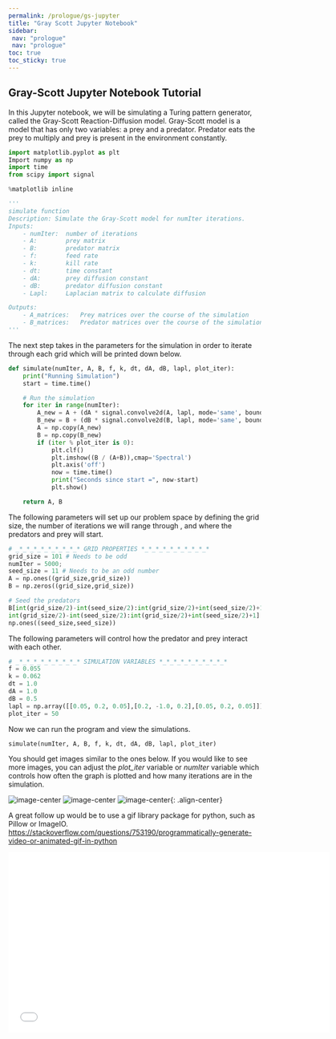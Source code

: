 ```yaml
---
permalink: /prologue/gs-jupyter
title: "Gray Scott Jupyter Notebook"
sidebar:
 nav: "prologue"
 nav: "prologue"
toc: true
toc_sticky: true
---
```


## Gray-Scott Jupyter Notebook Tutorial

In this Jupyter notebook, we will be simulating a Turing pattern generator, called the Gray-Scott Reaction-Diffusion model. Gray-Scott model is a model that has only two variables: a prey and a predator. Predator eats the prey to multiply and prey is present in the environment constantly.

~~~ python
import matplotlib.pyplot as plt
Import numpy as np
import time
from scipy import signal

%matplotlib inline

'''
simulate function
Description: Simulate the Gray-Scott model for numIter iterations.
Inputs:
    - numIter:  number of iterations
    - A:        prey matrix
    - B:        predator matrix
    - f:        feed rate
    - k:        kill rate
    - dt:       time constant
    - dA:       prey diffusion constant
    - dB:       predator diffusion constant
    - Lapl:     Laplacian matrix to calculate diffusion

Outputs:
    - A_matrices:   Prey matrices over the course of the simulation
    - B_matrices:   Predator matrices over the course of the simulation
'''
~~~

The next step takes in the parameters for the simulation in order to iterate through each grid which will be printed down below.

~~~ python
def simulate(numIter, A, B, f, k, dt, dA, dB, lapl, plot_iter):
    print("Running Simulation")
    start = time.time()

    # Run the simulation
    for iter in range(numIter):
        A_new = A + (dA * signal.convolve2d(A, lapl, mode='same', boundary='fill', fillvalue=0) - (A * B * B) + (f * (1-A))) * dt
        B_new = B + (dB * signal.convolve2d(B, lapl, mode='same', boundary='fill', fillvalue=0) + (A * B * B) - ((k + f) * B)) * dt
        A = np.copy(A_new)
        B = np.copy(B_new)
        if (iter % plot_iter is 0):
            plt.clf()
            plt.imshow((B / (A+B)),cmap='Spectral')
            plt.axis('off')
            now = time.time()
            print("Seconds since start =", now-start)
            plt.show()

    return A, B
~~~ 

The following parameters will set up our problem space by defining the grid size, the number of iterations we will range through , and where the predators and prey will start.

~~~ python
# _*_*_*_*_*_*_*_*_* GRID PROPERTIES *_*_*_*_*_*_*_*_*_*
grid_size = 101 # Needs to be odd
numIter = 5000;
seed_size = 11 # Needs to be an odd number
A = np.ones((grid_size,grid_size))
B = np.zeros((grid_size,grid_size))

# Seed the predators
B[int(grid_size/2)-int(seed_size/2):int(grid_size/2)+int(seed_size/2)+1, \
int(grid_size/2)-int(seed_size/2):int(grid_size/2)+int(seed_size/2)+1] = \
np.ones((seed_size,seed_size))
~~~ 

The following parameters will control how the predator and prey interact with each other.

~~~ python
# _*_*_*_*_*_*_*_*_* SIMULATION VARIABLES *_*_*_*_*_*_*_*_*_*
f = 0.055
k = 0.062
dt = 1.0
dA = 1.0
dB = 0.5
lapl = np.array([[0.05, 0.2, 0.05],[0.2, -1.0, 0.2],[0.05, 0.2, 0.05]])
plot_iter = 50
~~~ 

Now we can run the program and view the simulations.

~~~ python
simulate(numIter, A, B, f, k, dt, dA, dB, lapl, plot_iter)
~~~

You should get images similar to the ones below. If you would like to see more images, you can adjust the *plot_iter* variable or *numIter* variable which controls how often the graph is plotted and how many iterations are in the simulation. 

![image-center](../assets/images/gray_scott_jupyter_1.png)
![image-center](../assets/images/gray_scott_jupyter_2.png)
![image-center](../assets/images/gray_scott_jupyter_3.png){: .align-center}

A great follow up would be to use a gif library package for python, such as Pillow or ImageIO. https://stackoverflow.com/questions/753190/programmatically-generate-video-or-animated-gif-in-python 

<iframe width="640" height="360" src="../assets/gs_movie.gif" frameborder="0" allowfullscreen></iframe>
